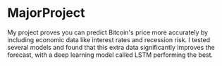 # MajorProject
My project proves you can predict Bitcoin's price more accurately by including economic data like interest rates and recession risk. 
I tested several models and found that this extra data significantly improves the forecast, with a deep learning model called LSTM performing the best.
